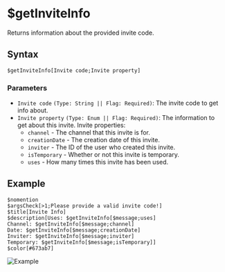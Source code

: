 # $getInviteInfo
Returns information about the provided invite code.

## Syntax
```
$getInviteInfo[Invite code;Invite property]
```

### Parameters
- `Invite code` `(Type: String || Flag: Required)`: The invite code to get info about.
- `Invite property` `(Type: Enum || Flag: Required)`: The information to get about this invite. Invite properties:
  - `channel` - The channel that this invite is for.
  - `creationDate` - The creation date of this invite.
  - `inviter` - The ID of the user who created this invite.
  - `isTemporary` - Whether or not this invite is temporary.
  - `uses` - How many times this invite has been used.

## Example
```
$nomention
$argsCheck[>1;Please provide a valid invite code!]
$title[Invite Info]
$description[Uses: $getInviteInfo[$message;uses]
Channel: $getInviteInfo[$message;channel]
Date: $getInviteInfo[$message;creationDate]
Inviter: $getInviteInfo[$message;inviter]
Temporary: $getInviteInfo[$message;isTemporary]]
$color[#673ab7]
```

![Example](https://user-images.githubusercontent.com/69215413/122654170-88880280-d117-11eb-9123-947b48354ab6.png)
